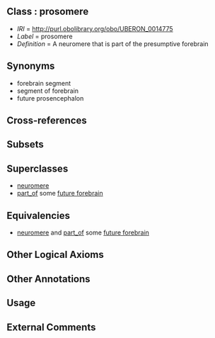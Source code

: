 
## Class : prosomere

 * *IRI* = http://purl.obolibrary.org/obo/UBERON_0014775
 * *Label* = prosomere
 * *Definition* = A neuromere that is part of the presumptive forebrain

## Synonyms

 * forebrain segment
 * segment of forebrain
 * future prosencephalon

## Cross-references


## Subsets


## Superclasses

 * [neuromere](../../UBERON/31/UBERON_0004731.md)
 * [part_of](../../BFO/50/BFO_0000050.md) some [future forebrain](../../UBERON/40/UBERON_0006240.md)

## Equivalencies

 * [neuromere](../../UBERON/31/UBERON_0004731.md) and [part_of](../../BFO/50/BFO_0000050.md) some [future forebrain](../../UBERON/40/UBERON_0006240.md)

## Other Logical Axioms


## Other Annotations


## Usage


## External Comments

